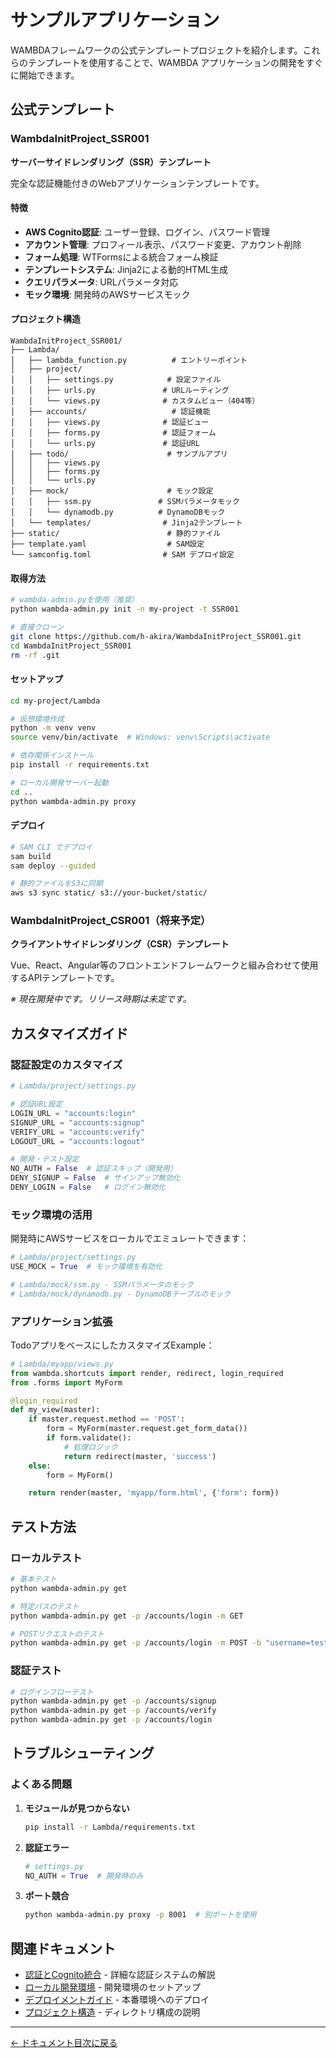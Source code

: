 # サンプルアプリケーション

WAMBDAフレームワークの公式テンプレートプロジェクトを紹介します。これらのテンプレートを使用することで、WAMBDA アプリケーションの開発をすぐに開始できます。

## 公式テンプレート

### WambdaInitProject_SSR001

**サーバーサイドレンダリング（SSR）テンプレート**

完全な認証機能付きのWebアプリケーションテンプレートです。

#### 特徴
- **AWS Cognito認証**: ユーザー登録、ログイン、パスワード管理
- **アカウント管理**: プロフィール表示、パスワード変更、アカウント削除
- **フォーム処理**: WTFormsによる統合フォーム検証
- **テンプレートシステム**: Jinja2による動的HTML生成
- **クエリパラメータ**: URLパラメータ対応
- **モック環境**: 開発時のAWSサービスモック

#### プロジェクト構造
```
WambdaInitProject_SSR001/
├── Lambda/
│   ├── lambda_function.py          # エントリーポイント
│   ├── project/
│   │   ├── settings.py            # 設定ファイル
│   │   ├── urls.py               # URLルーティング
│   │   └── views.py              # カスタムビュー（404等）
│   ├── accounts/                   # 認証機能
│   │   ├── views.py              # 認証ビュー
│   │   ├── forms.py              # 認証フォーム
│   │   └── urls.py               # 認証URL
│   ├── todo/                      # サンプルアプリ
│   │   ├── views.py
│   │   ├── forms.py
│   │   └── urls.py
│   ├── mock/                      # モック設定
│   │   ├── ssm.py               # SSMパラメータモック
│   │   └── dynamodb.py          # DynamoDBモック
│   └── templates/                # Jinja2テンプレート
├── static/                        # 静的ファイル
├── template.yaml                  # SAM設定
└── samconfig.toml                # SAM デプロイ設定
```

#### 取得方法
```bash
# wambda-admin.pyを使用（推奨）
python wambda-admin.py init -n my-project -t SSR001

# 直接クローン
git clone https://github.com/h-akira/WambdaInitProject_SSR001.git
cd WambdaInitProject_SSR001
rm -rf .git
```

#### セットアップ
```bash
cd my-project/Lambda

# 仮想環境作成
python -m venv venv
source venv/bin/activate  # Windows: venv\Scripts\activate

# 依存関係インストール
pip install -r requirements.txt

# ローカル開発サーバー起動
cd ..
python wambda-admin.py proxy
```

#### デプロイ
```bash
# SAM CLI でデプロイ
sam build
sam deploy --guided

# 静的ファイルをS3に同期
aws s3 sync static/ s3://your-bucket/static/
```

### WambdaInitProject_CSR001（将来予定）

**クライアントサイドレンダリング（CSR）テンプレート**

Vue、React、Angular等のフロントエンドフレームワークと組み合わせて使用するAPIテンプレートです。

*※ 現在開発中です。リリース時期は未定です。*

## カスタマイズガイド

### 認証設定のカスタマイズ

```python
# Lambda/project/settings.py

# 認証URL設定
LOGIN_URL = "accounts:login"
SIGNUP_URL = "accounts:signup"
VERIFY_URL = "accounts:verify"
LOGOUT_URL = "accounts:logout"

# 開発・テスト設定
NO_AUTH = False  # 認証スキップ（開発用）
DENY_SIGNUP = False  # サインアップ無効化
DENY_LOGIN = False   # ログイン無効化
```

### モック環境の活用

開発時にAWSサービスをローカルでエミュレートできます：

```python
# Lambda/project/settings.py
USE_MOCK = True  # モック環境を有効化

# Lambda/mock/ssm.py - SSMパラメータのモック
# Lambda/mock/dynamodb.py - DynamoDBテーブルのモック
```

### アプリケーション拡張

TodoアプリをベースにしたカスタマイズExample：

```python
# Lambda/myapp/views.py
from wambda.shortcuts import render, redirect, login_required
from .forms import MyForm

@login_required
def my_view(master):
    if master.request.method == 'POST':
        form = MyForm(master.request.get_form_data())
        if form.validate():
            # 処理ロジック
            return redirect(master, 'success')
    else:
        form = MyForm()

    return render(master, 'myapp/form.html', {'form': form})
```

## テスト方法

### ローカルテスト

```bash
# 基本テスト
python wambda-admin.py get

# 特定パスのテスト
python wambda-admin.py get -p /accounts/login -m GET

# POSTリクエストのテスト
python wambda-admin.py get -p /accounts/login -m POST -b "username=test&password=secret"
```

### 認証テスト

```bash
# ログインフローテスト
python wambda-admin.py get -p /accounts/signup
python wambda-admin.py get -p /accounts/verify
python wambda-admin.py get -p /accounts/login
```

## トラブルシューティング

### よくある問題

1. **モジュールが見つからない**
   ```bash
   pip install -r Lambda/requirements.txt
   ```

2. **認証エラー**
   ```python
   # settings.py
   NO_AUTH = True  # 開発時のみ
   ```

3. **ポート競合**
   ```bash
   python wambda-admin.py proxy -p 8001  # 別ポートを使用
   ```

## 関連ドキュメント

- [認証とCognito統合](./authentication.md) - 詳細な認証システムの解説
- [ローカル開発環境](./local-development.md) - 開発環境のセットアップ
- [デプロイメントガイド](./deployment.md) - 本番環境へのデプロイ
- [プロジェクト構造](./project-structure.md) - ディレクトリ構成の説明

---

[← ドキュメント目次に戻る](./README.md)